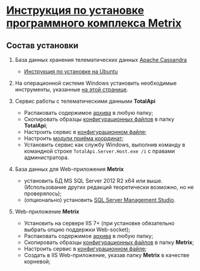 [Инструкция по установке программного комплекса Metrix](https://github.com/TotalApi/Installations) 
==================================================================================================



Состав установки
----------------

1. База данных хранения телематических данных [Apache Cassandra](https://cassandra.apache.org/)
   - [Инструкция по установке на Ubuntu](Cassandra/Cassandra.md)

2. На операционной системе Windows установить необходимые инструменты, указанные [на этой странице](Redist/Readme.md).

3. Сервис работы с телематическими данными **TotalApi**
   - Распаковать содержимое [архива](https://github.com/TotalApi/Installations/raw/main/Redist/totalapi-latest.zip) в любую папку;
   - Скопировать образцы [конфигурационных файлов](https://github.com/TotalApi/Installations/raw/main/Configs/Default/TotalApi) в папку **TotalApi**;
   - Настроить сервис в [конфигурационном файле](Configs/TotalApi_Config.md);
   - Настроить [модули приёма координат](Configs/TotalApi_DevicePlugins.md);
   - Установить сервис как службу Windows, выполнив команду в командной строке `TotalApi.Server.Host.exe /i`  с правами администратора.

4. База данных для Web-приложения **Metrix**
   - установить БД MS SQL Server 2012 R2 x64 или выше. (Использование других редакций теоретически возможно, но не проверялось);
   - (опционально) установить [SQL Server Management Studio](https://aka.ms/ssmsfullsetup).
 
5. Web-приложение **Metrix**
   - Установить на сервере IIS 7+ (при установке обязательно выбрать опцию поддержки Web-socket);
   - Распаковать содержимое [архива](https://github.com/TotalApi/Installations/raw/main/Redist/MetrixWeb-latest.zip) в любую папку;
   - Скопировать образцы [конфигурационных файлов](https://github.com/TotalApi/Installations/raw/main/Configs/Default/MetriX) в папку **Metrix**;
   - Настроить сервис в [конфигурационном файле](Configs/Metrix_Config.md);
   - Создать в IIS Web-приложение, указав папку **Metrix** в качестве корневой; 

